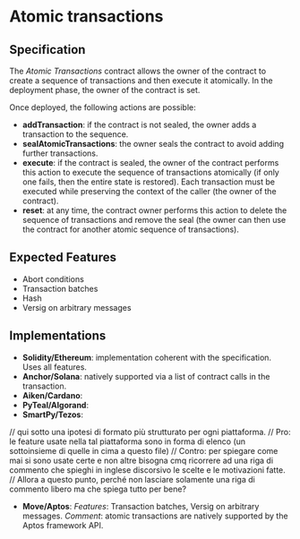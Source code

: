 # Atomic transactions

## Specification

The *Atomic Transactions* contract allows the owner of the contract
to create a sequence of transactions and then execute it 
atomically.
In the deployment phase, the owner of the contract is set.

Once deployed, the following actions are possible:
- **addTransaction**: if the contract is not sealed, the owner adds
a transaction to the sequence.
- **sealAtomicTransactions**: the owner seals the contract to avoid 
adding further transactions.
- **execute**: if the contract is sealed, the owner of the contract
performs this action to execute the sequence of transactions
atomically (if only one fails, then the entire state is restored).
Each transaction must be executed while preserving the context of the caller (the owner of the contract).
- **reset**: at any time, the contract owner performs this action
to delete the sequence of transactions and remove the seal
(the owner can then use the contract for 
another atomic sequence of transactions).

## Expected Features

- Abort conditions
- Transaction batches
- Hash
- Versig on arbitrary messages

## Implementations

- **Solidity/Ethereum**: implementation coherent with the specification. Uses all features.
- **Anchor/Solana**: natively supported via a list of contract calls in the transaction.
- **Aiken/Cardano**:
- **PyTeal/Algorand**:
- **SmartPy/Tezos**:

// qui sotto una ipotesi di formato più strutturato per ogni piattaforma.
// Pro: le feature usate nella tal piattaforma sono in forma di elenco (un sottoinsieme di quelle in cima a questo file)
// Contro: per spiegare come mai si sono usate certe e non altre bisogna cmq ricorrere ad una riga di commento che spieghi in inglese discorsivo le scelte e le motivazioni fatte.
// Allora a questo punto, perché non lasciare solamente una riga di commento libero ma che spiega tutto per bene?

- **Move/Aptos**:
        *Features*: Transaction batches, Versig on arbitrary messages.
		*Comment*: atomic transactions are natively supported by the Aptos framework API.
